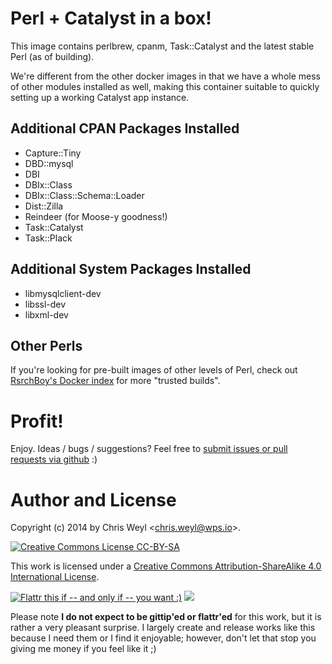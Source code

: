 # Perl + Catalyst in a box!

This image contains perlbrew, cpanm, Task::Catalyst and the latest stable Perl
(as of building).

We're different from the other docker images in that we have a whole mess of
other modules installed as well, making this container suitable to quickly
setting up a working Catalyst app instance.

## Additional CPAN Packages Installed

* Capture::Tiny
* DBD::mysql
* DBI
* DBIx::Class
* DBIx::Class::Schema::Loader
* Dist::Zilla
* Reindeer (for Moose-y goodness!)
* Task::Catalyst
* Task::Plack

## Additional System Packages Installed

* libmysqlclient-dev
* libssl-dev
* libxml-dev

## Other Perls

If you're looking for pre-built images of other levels of Perl, check out
[RsrchBoy's Docker index][5] for more "trusted builds".

# Profit!

Enjoy.  Ideas / bugs / suggestions?  Feel free to
[submit issues or pull requests via github][4] :)

# Author and License

Copyright (c) 2014 by Chris Weyl \<chris.weyl@wps.io\>.

[![][51]][50]

This work is licensed under a [Creative Commons Attribution-ShareAlike 4.0 International License][50].

[![][2]][1] [![][100]][101]

Please note **I do not expect to be gittip'ed or flattr'ed** for this work,
but it is rather a very pleasant surprise.  I largely create and release works
like this because I need them or I find it enjoyable; however, don't let that
stop you giving me money if you feel like it ;)

[1]: https://flattr.com/submit/auto?user_id=RsrchBoy&url=https://github.com/RsrchBoy/gitolite-base-dock&title=Docker.io%20gitolite-base%20image&tags=docker "RsrchBoy's perl-stable-dock on index.docker.io"
[2]: http://api.flattr.com/button/flattr-badge-large.png "Flattr this if -- and only if -- you want :)"
[4]: https://github.com/RsrchBoy/perl-stable-dock/issues
[5]: https://index.docker.io/u/RsrchBoy
[50]: http://creativecommons.org/licenses/by-sa/4.0/ "Creative Commons License"
[51]: http://i.creativecommons.org/l/by-sa/4.0/88x31.png "Creative Commons License CC-BY-SA"
[52]: http://i.creativecommons.org/l/by-sa/4.0/80x15.png "Creative Commons License CC-BY-SA"
[100]: https://raw.githubusercontent.com/gittip/www.gittip.com/master/www/assets/%25version/logo.png
[101]: https://www.gittip.com/RsrchBoy/

